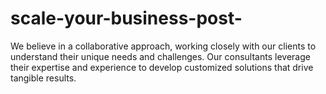 # scale-your-business-post-
We believe in a collaborative approach, working closely with our clients to understand their unique needs and challenges. Our consultants leverage their expertise and experience to develop customized solutions that drive tangible results.
